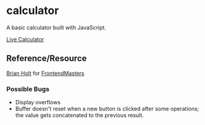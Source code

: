 # calculator
A basic calculator built with JavaScript.


[Live Calculator](https://simmax456.github.io/calculator/)

## Reference/Resource
[Brian Holt](https://btholt.github.io/intro-to-web-dev-v2/calculator.js) for [FrontendMasters](https://frontendmasters.com/)


### Possible Bugs
* Display overflows
* Buffer doesn't reset when a new button is clicked after some operations; the value gets concatenated to the previous result.